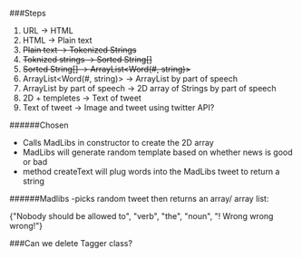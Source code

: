 ###Steps
1. URL -> HTML
2. HTML -> Plain text
3. ~~Plain text -> Tokenized Strings~~
4. ~~Toknized strings -> Sorted String[]~~
5. ~~Sorted String[] -> ArrayList<Word(#, string)>~~
6. ArrayList<Word(#, string)> -> ArrayList<Word> by part of speech
7. ArrayList<Word> by part of speech -> 2D array of Strings by part of speech
8. 2D + templetes -> Text of tweet
9. Text of tweet -> Image and tweet using twitter API?

######Chosen
 - Calls MadLibs in constructor to create the 2D array
 - MadLibs will generate random template based on whether news is good or bad
 - method createText will plug words into the MadLibs tweet to return a string

######Madlibs
-picks random tweet then returns an array/ array list:

{"Nobody should be allowed to", "verb", "the", "noun", "! Wrong wrong wrong!"}

###Can we delete Tagger class?